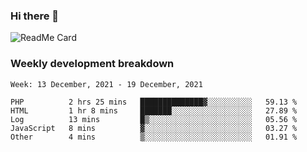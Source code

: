 ### Hi there 👋

<!--
**itzcy/itzcy** is a ✨ _special_ ✨ repository because its `README.md` (this file) appears on your GitHub profile.

Here are some ideas to get you started:

- 🔭 I’m currently working on ...
- 🌱 I’m currently learning ...
- 👯 I’m looking to collaborate on ...
- 🤔 I’m looking for help with ...
- 💬 Ask me about ...
- 📫 How to reach me: ...
- 😄 Pronouns: ...
- ⚡ Fun fact: ...
-->
![ReadMe Card](https://github-readme-stats.vercel.app/api?username=itzcy&show_icons=true&title_color=2d3198&icon_color=797cb8&text_color=24292e&bg_color=f6f8fa)

### Weekly development breakdown
<!--START_SECTION:waka-->
```text
Week: 13 December, 2021 - 19 December, 2021

PHP          2 hrs 25 mins   ██████████████▓░░░░░░░░░░   59.13 % 
HTML         1 hr 8 mins     ███████░░░░░░░░░░░░░░░░░░   27.89 % 
Log          13 mins         █▒░░░░░░░░░░░░░░░░░░░░░░░   05.56 % 
JavaScript   8 mins          ▓░░░░░░░░░░░░░░░░░░░░░░░░   03.27 % 
Other        4 mins          ▒░░░░░░░░░░░░░░░░░░░░░░░░   01.91 % 
```
<!--END_SECTION:waka-->
